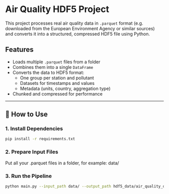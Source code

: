 # Air Quality HDF5 Project

This project processes real air quality data in `.parquet` format (e.g. downloaded from the European Environment Agency or similar sources) and converts it into a structured, compressed HDF5 file using Python.

## Features

- Loads multiple `.parquet` files from a folder
- Combines them into a single `DataFrame`
- Converts the data to HDF5 format:
  - One group per station and pollutant
  - Datasets for timestamps and values
  - Metadata (units, country, aggregation type)
- Chunked and compressed for performance

---

## 🚀 How to Use

### 1. Install Dependencies

```bash
pip install -r requirements.txt
```
### 2. Prepare Input Files

Put all your .parquet files in a folder, for example: data/

### 3. Run the Pipeline

```bash
python main.py --input_path data/ --output_path hdf5_data/air_quality_data.h5
```